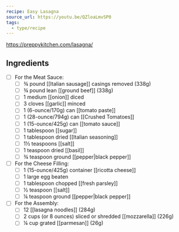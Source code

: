 ```yaml
---
recipe: Easy Lasagna
source_url: https://youtu.be/QZloaLmvSP0
tags:
  - type/recipe
---
```


https://preppykitchen.com/lasagna/

## Ingredients

- [ ] For the Meat Sauce:
	- [ ] ¾ pound [[Italian sausage]] casings removed (338g)
	- [ ] ¾ pound lean [[ground beef]] (338g)
	- [ ] 1 medium [[onion]] diced
	- [ ] 3 cloves [[garlic]] minced
	- [ ] 1 (6-ounce/170g) can [[tomato paste]]
	- [ ] 1 (28-ounce/794g) can [[Crushed Tomatoes]]
	- [ ] 1 (15-ounce/425g) can [[tomato sauce]]
	- [ ] 1 tablespoon [[sugar]]
	- [ ] 1 tablespoon dried [[Italian seasoning]]
	- [ ] 1½ teaspoons [[salt]]
	- [ ] 1 teaspoon dried [[basil]]
	- [ ] ¾ teaspoon ground [[pepper|black pepper]]
- [ ] For the Cheese Filling:
	- [ ] 1 (15-ounce/425g) container [[ricotta cheese]]
	- [ ] 1 large egg beaten
	- [ ] 1 tablespoon chopped [[fresh parsley]]
	- [ ] ½ teaspoon [[salt]]
	- [ ] ¼ teaspoon ground [[pepper|black pepper]]
- [ ] For the Assembly:
	- [ ] 12 [[lasagna noodles]] (284g)
	- [ ] 2 cups (or 8 ounces) sliced or shredded [[mozzarella]] (226g)
	- [ ] ¼ cup grated [[parmesan]] (26g)